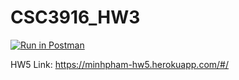 # CSC3916_HW3
[![Run in Postman](https://run.pstmn.io/button.svg)](https://app.getpostman.com/run-collection/c33db33cc7cbebac49f5)

HW5 Link: https://minhpham-hw5.herokuapp.com/#/
